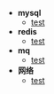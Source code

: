 - **mysql**
  - [test](mysql/test.md)
- **redis**
  - [test](redis/test.md)
- **mq**
  - [test](mq/test.md)
- **网络**
  - [test](net/test.md)

